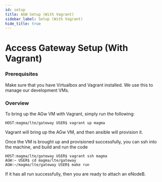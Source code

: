 ```yaml
---
id: setup
title: AGW Setup (With Vagrant)
sidebar_label: Setup (With Vagrant)
hide_title: true
---
```

# Access Gateway Setup (With Vagrant)
### Prerequisites
Make sure that you have Virtualbox and Vagrant installed.
We use this to manage our development VMs.

### Overview
To bring up the AGw VM with Vagrant, simply run the following:
```
HOST:magma/lte/gateway USER$ vagrant up magma
```
Vagrant will bring up the AGw VM, and then ansible will provision it.

Once the VM is brought up and provisioned successfully, you can ssh into
the machine, and build and run the code
```
HOST:magma/lte/gateway USER$ vagrant ssh magma
AGW:~ USER$ cd magma/lte/gateway
AGW:~/magma/lte/gateway USER$ make run
```

If it has all run successfully, then you are ready to attach an eNodeB.
